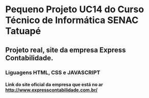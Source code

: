 # Pequeno Projeto UC14 do Curso Técnico de Informática SENAC Tatuapé
## Projeto real, site da empresa Express Contabilidade.
### Liguagens HTML, CSS e JAVASCRIPT

#### Link do site oficial da empresa que está no ar http://www.expresscontabilidade.com.br/


